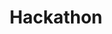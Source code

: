 ---
title: Hackathon
description: The hackathon I attended
image:

# Badge style
style:
    background: "#2596be"
    color: "#fff"
---